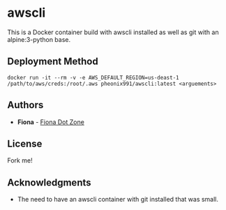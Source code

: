 # awscli

This is a Docker container build with awscli installed as well as git with an alpine:3-python base.

## Deployment Method

```docker run -it --rm -v -e AWS_DEFAULT_REGION=us-deast-1 /path/to/aws/creds:/root/.aws pheonix991/awscli:latest <arguements>```

## Authors

* **Fiona** - [Fiona Dot Zone](https://fiona.zone)

## License

Fork me!

## Acknowledgments

* The need to have an awscli container with git installed that was small.